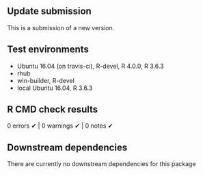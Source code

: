 ## Update submission
This is a submission of a new version.

## Test environments
* Ubuntu 16.04 (on travis-ci), R-devel, R 4.0.0, R 3.6.3
* rhub
* win-builder, R-devel
* local Ubuntu 16.04, R 3.6.3

## R CMD check results
0 errors ✔ | 0 warnings ✔ | 0 notes ✔


## Downstream dependencies
There are currently no downstream dependencies for this package

